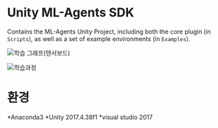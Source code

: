 # Unity ML-Agents SDK

Contains the ML-Agents Unity Project, including 
both the core plugin (in `Scripts`), as well as a set 
of example environments (in `Examples`).

![학습 그래프(텐서보드)](https://user-images.githubusercontent.com/43703023/92372845-7add2f80-f138-11ea-98f6-36ed8190c189.PNG)

![학습과정](https://user-images.githubusercontent.com/43703023/92372849-7ca6f300-f138-11ea-9c67-2fd5e7de6e09.gif)


# 환경
*Anaconda3
*Unity 2017.4.38f1
*visual studio 2017
